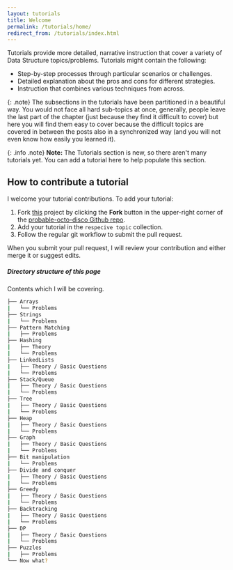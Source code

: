 ```yaml
---
layout: tutorials
title: Welcome
permalink: /tutorials/home/
redirect_from: /tutorials/index.html
---
```


Tutorials provide more detailed, narrative instruction that cover a variety of Data Structure topics/problems. Tutorials might contain the following:

* Step-by-step processes through particular scenarios or challenges.
* Detailed explanation about the pros and cons for different strategies.
* Instruction that combines various techniques from across.

{: .note}
The subsections in the tutorials have been partitioned in a beautiful way. You would not face all hard sub-topics at once, generally, people leave the last part of the chapter (just because they find it difficult to cover) but here you will find them easy to cover because the difficult topics are covered in between the posts also in a synchronized way (and you will not even know how easily you learned it).


{: .info .note}
**Note:** The Tutorials section is new, so there aren't many tutorials yet. You can add a tutorial here to help populate this section.


## How to contribute a tutorial

I welcome your tutorial contributions. To add your tutorial:

1. Fork [this](https://github.com/amit-upadhyay-IT/probable-octo-disco) project by clicking the **Fork** button in the upper-right corner of the [probable-octo-disco Github repo](https://github.com/amit-upadhyay-IT/probable-octo-disco).
2. Add your tutorial in the `respecive topic` collection.
3. Follow the regular git workflow to submit the pull request.

When you submit your pull request, I will review your contribution and either merge it or suggest edits.


<div class="note info">
  <h5>Directory structure of this page</h5>
  <p>
    Contents which I will be covering.
  </p>
</div>

```sh
├── Arrays
|   └── Problems
├── Strings
|   └── Problems
├── Pattern Matching
|   ├── Problems
├── Hashing
|   ├── Theory
|   └── Problems
├── LinkedLists
|   ├── Theory / Basic Questions
|   └── Problems
├── Stack/Queue
|   ├── Theory / Basic Questions
|   └── Problems
├── Tree
|   ├── Theory / Basic Questions
|   └── Problems
├── Heap
|   ├── Theory / Basic Questions
|   └── Problems
├── Graph
|   ├── Theory / Basic Questions
|   └── Problems
├── Bit manipulation
|   └── Problems
├── Divide and conquer
|   ├── Theory / Basic Questions
|   └── Problems
├── Greedy
|   ├── Theory / Basic Questions
|   └── Problems
├── Backtracking
|   ├── Theory / Basic Questions
|   └── Problems
├── DP
|   ├── Theory / Basic Questions
|   └── Problems
├── Puzzles
|   ├── Problems
└── Now what?
```




